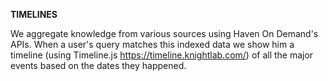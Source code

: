 **TIMELINES**

We aggregate knowledge from various sources using Haven On Demand's APIs.
When a user's query matches this indexed data we show him a timeline (using Timeline.js https://timeline.knightlab.com/)
of all the major events based on the dates they happened.